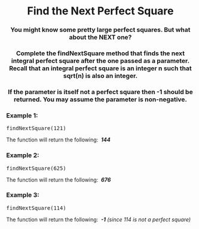 <div align = "center">

# Find the Next Perfect Square

</div>

<div align = "center">

<h3>You might know some pretty large perfect squares. But what about the NEXT one?</h3>

<h3>Complete the findNextSquare method that finds the next integral perfect square after the one passed as a parameter. Recall that an integral perfect square is an integer n such that sqrt(n) is also an integer.</h3>

<h3>If the parameter is itself not a perfect square then -1 should be returned. You may assume the parameter is non-negative.</h3>

</div>

<h3>Example 1:</h3>

<pre>findNextSquare(121)</pre>

<p>The function will return the following: &nbsp;<strong><em>144</em></strong></p>

<h3>Example 2:</h3>

<pre>findNextSquare(625)</pre>

<p>The function will return the following: &nbsp;<strong><em>676</em></strong></p>

<h3>Example 3:</h3>

<pre>findNextSquare(114)</pre>

<p>The function will return the following: &nbsp;<em><strong>-1</strong>&nbsp;(since 114 is not a perfect square)</em></p>
